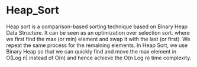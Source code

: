 # Heap_Sort
Heap sort is a comparison-based sorting technique based on Binary Heap Data Structure. It can be seen as an optimization over selection sort.
where we first find the max (or min) element and swap it with the last (or first). We repeat the same process for the remaining elements. In Heap Sort, we use Binary Heap so that we can quickly find and move the max element in O(Log n) instead of O(n) and hence achieve the O(n Log n) time complexity.
